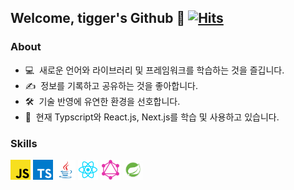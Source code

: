 ## Welcome, tigger's Github 🐯 [![Hits](https://hits.seeyoufarm.com/api/count/incr/badge.svg?url=https%3A%2F%2Fgithub.com%2Ffronttigger&count_bg=%2379C83D&title_bg=%23555555&icon=&icon_color=%23E7E7E7&title=hits&edge_flat=false)](https://hits.seeyoufarm.com)

### About

- 💻 &nbsp;새로운 언어와 라이브러리 및 프레임워크를 학습하는 것을 즐깁니다.
- ✍️ &nbsp;정보를 기록하고 공유하는 것을 좋아합니다.
- 🛠 &nbsp;기술 반영에 유연한 환경을 선호합니다.
- 🌱 &nbsp;현재 Typscript와 React.js, Next.js를 학습 및 사용하고 있습니다.

### Skills

<a href="https://javascript.info/" alt="javascript"><img src="https://github.com/fronttigger/fronttigger/blob/main/images/js.png" alt="js" width="32"/></a>
<a href="https://www.typescriptlang.org/" alt="typescript"><img src="https://github.com/fronttigger/fronttigger/blob/main/images/TS.png" alt="ts" width="32"/></a>
<a href="https://www.java.com/ko/" alt="java"><img src="https://github.com/fronttigger/fronttigger/blob/main/images/Java.png" alt="java" width="32"/></a>
<a href="https://reactjs.org/" alt="React"><img src="https://github.com/fronttigger/fronttigger/blob/main/images/React.png" alt="react" width="32"/></a>
<a href="https://graphql.org/" alt="graphql"><img src="https://github.com/fronttigger/fronttigger/blob/main/images/GraphQL.png" alt="GraphQL" width="32"/></a>
<a href="https://spring.io/projects/spring-boot" alt="springboot"><img src="https://github.com/fronttigger/fronttigger/blob/main/images/Spring-Boot.png" alt="springboot" width="32"/></a>

<!-- [![Top Langs](https://github-readme-stats.vercel.app/api/top-langs/?username=fronttigger)](https://github.com/anuraghazra/github-readme-stats) -->
